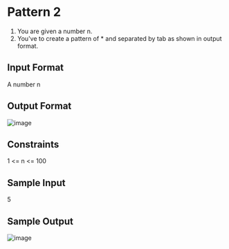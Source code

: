 # Pattern 2

1. You are given a number n.
2. You've to create a pattern of * and separated by tab as shown in output format.

## Input Format
A number n
## Output Format
![image](https://user-images.githubusercontent.com/46378797/122222180-a6632680-cecf-11eb-88ab-3b4ee04d358e.png)

## Constraints
1 <= n <= 100
## Sample Input
5
## Sample Output
![image](https://user-images.githubusercontent.com/46378797/122222180-a6632680-cecf-11eb-88ab-3b4ee04d358e.png)
